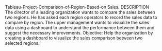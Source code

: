 Tableau-Project-Comparison-of-Region-Based-on 
Sales. 
DESCRIPTION 
The director of a leading organization wants to compare the sales between two regions. 
He has asked each region operators to record the sales data to compare by region. The 
upper management wants to visualize the sales data using a dashboard to understand 
the performance between them and suggest the necessary improvements. 
Objective: Help the organization by creating a dashboard to visualize the sales 
comparison between two selected regions.

